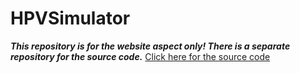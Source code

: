 # HPVSimulator
***This repository is for the website aspect only! There is a separate repository for the source code.***
[Click here for the source code](https://github.com/jgOhYeah/HPVSimulator)
